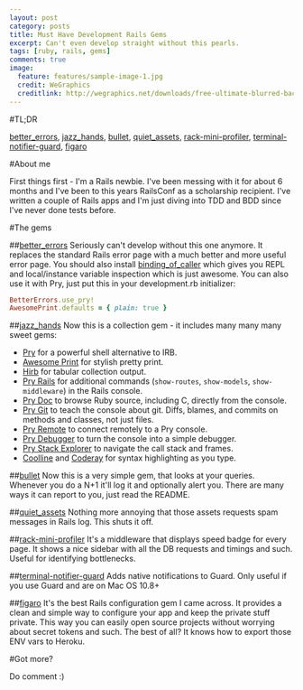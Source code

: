 ```yaml
---
layout: post
category: posts
title: Must Have Development Rails Gems
excerpt: Can't even develop straight without this pearls.
tags: [ruby, rails, gems]
comments: true
image:
  feature: features/sample-image-1.jpg
  credit: WeGraphics
  creditlink: http://wegraphics.net/downloads/free-ultimate-blurred-background-pack/
---
```


#TL;DR

[better_errors](https://github.com/charliesome/better_errors), [jazz_hands](https://github.com/nixme/jazz_hands), [bullet](https://github.com/flyerhzm/bullet), [quiet_assets](https://github.com/evrone/quiet_assets), [rack-mini-profiler](https://github.com/SamSaffron/MiniProfiler/tree/master/Ruby), [terminal-notifier-guard](https://github.com/Springest/terminal-notifier-guard), [figaro](https://github.com/laserlemon/figaro)

#About me

First things first - I'm a Rails newbie. I've been messing with it for about 6 months and I've been to this years RailsConf as a scholarship recipient. I've written a couple of Rails apps and I'm just diving into TDD and BDD since I've never done tests before.

#The gems

##[better_errors](https://github.com/charliesome/better_errors)
Seriously can't develop without this one anymore. It replaces the standard Rails error page with a much better and more useful error page. You should also install [binding\_of\_caller](https://github.com/banister/binding\_of\_caller) which gives you REPL and local/instance variable inspection which is just awesome. You can also use it with Pry, just put this in your development.rb initializer:

```ruby
BetterErrors.use_pry!
AwesomePrint.defaults = { plain: true }
```

##[jazz_hands](https://github.com/nixme/jazz_hands)
Now this is a collection gem - it includes many many many sweet gems:

* [Pry](http://pry.github.com) for a powerful shell alternative to IRB.
* [Awesome Print](https://github.com/michaeldv/awesome_print) for stylish pretty print.
* [Hirb](https://github.com/cldwalker/hirb) for tabular collection output.
* [Pry Rails](https://github.com/rweng/pry-rails) for additional commands (`show-routes`,
  `show-models`, `show-middleware`) in the Rails console.
* [Pry Doc](https://github.com/pry/pry-doc) to browse Ruby source, including C, directly from the
  console.
* [Pry Git](https://github.com/pry/pry-git) to teach the console about git. Diffs, blames, and
  commits on methods and classes, not just files.
* [Pry Remote](https://github.com/Mon-Ouie/pry-remote) to connect remotely to a Pry console.
* [Pry Debugger](https://github.com/nixme/pry-debugger) to turn the console into a simple debugger.
* [Pry Stack Explorer](https://github.com/pry/pry-stack_explorer) to navigate the call stack and
  frames.
* [Coolline](https://github.com/Mon-Ouie/coolline) and [Coderay](https://github.com/rubychan/coderay) for syntax highlighting as
  you type.

##[bullet](https://github.com/flyerhzm/bullet)
Now this is a very simple gem, that looks at your queries. Whenever you do a N+1 it'll log it and optionally alert you. There are many ways it can report to you, just read the README.

##[quiet_assets](https://github.com/evrone/quiet_assets)
Nothing more annoying that those assets requests spam messages in Rails log. This shuts it off.

##[rack-mini-profiler](https://github.com/SamSaffron/MiniProfiler/tree/master/Ruby)
It's a middleware that displays speed badge for every page. It shows a nice sidebar with all the DB requests and timings and such. Useful for identifying bottlenecks.

##[terminal-notifier-guard](https://github.com/Springest/terminal-notifier-guard)
Adds native notifications to Guard. Only useful if you use Guard and are on Mac OS 10.8+

##[figaro](https://github.com/laserlemon/figaro)
It's the best Rails configuration gem I came across. It provides a clean and simple way to configure your app and keep the private stuff private. This way you can easily open source projects without worrying about secret tokens and such. The best of all? It knows how to export those ENV vars to Heroku.

#Got more?

Do comment :)
